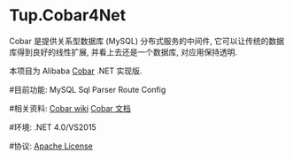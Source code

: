 ﻿Tup.Cobar4Net
====================

Cobar 是提供关系型数据库 (MySQL) 分布式服务的中间件, 它可以让传统的数据库得到良好的线性扩展, 并看上去还是一个数据库, 对应用保持透明.

本项目为 Alibaba [Cobar](https://github.com/alibaba/cobar/) .NET 实现版.

#目前功能:
	MySQL Sql Parser
	Route
	Config

#相关资料:
	[Cobar wiki](https://github.com/alibaba/cobar/wiki)	
	[Cobar 文档](https://github.com/alibaba/cobar/tree/master/doc)	
	
#环境:
	.NET 4.0/VS2015

#协议:
	[Apache License](LICENSE.txt)